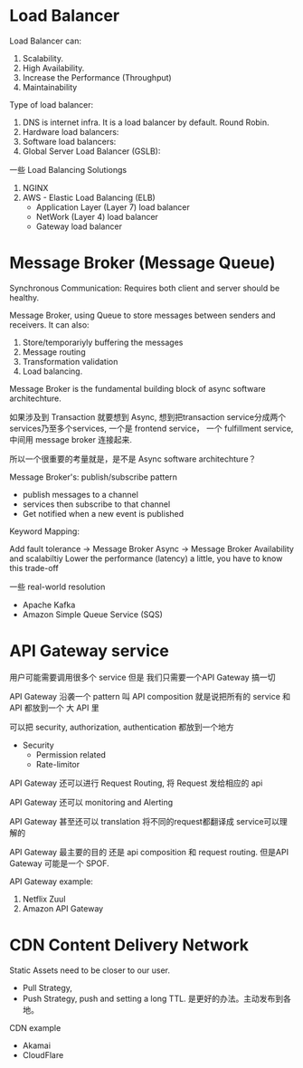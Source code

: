 # Load Balancer

Load Balancer can: 
1. Scalability.
2. High Availability.
3. Increase the Performance (Throughput)
4. Maintainability 


Type of load balancer:
1. DNS is internet infra. It is a load balancer by default. Round Robin.
2. Hardware load balancers:
3. Software load balancers:
4. Global Server Load Balancer (GSLB): 



一些 Load Balancing Solutiongs
1. NGINX 
2. AWS - Elastic Load Balancing (ELB)
    - Application Layer (Layer 7) load balancer
    - NetWork (Layer 4) load balancer
    - Gateway load balancer

# Message Broker (Message Queue)
Synchronous Communication: Requires both client and server should be healthy.

Message Broker, using Queue to store messages between senders and receivers.
It can also:
1. Store/temporariyly buffering the messages
2. Message routing
3. Transformation validation
4. Load balancing. 

Message Broker is the fundamental building block of async software architechture. 


如果涉及到 Transaction 就要想到 Async, 想到把transaction service分成两个 services乃至多个services, 一个是 frontend service， 一个 fulfillment service, 中间用 message broker 连接起来.

所以一个很重要的考量就是，是不是 Async software architechture？


Message Broker's: publish/subscribe pattern 
- publish messages to a channel
- services then subscribe to that channel
- Get notified when a new event is published


Keyword Mapping:

Add fault tolerance -> Message Broker
Async -> Message Broker
Availability and scalabiltiy
Lower the performance (latency) a little, you have to know this trade-off


一些 real-world resolution
- Apache Kafka
- Amazon Simple Queue Service (SQS)


# API Gateway service

用户可能需要调用很多个 service 但是 我们只需要一个API Gateway 搞一切

API Gateway 沿袭一个 pattern 叫 API composition 
就是说把所有的 service 和 API 都放到一个 大 API 里

可以把 security, authorization, authentication 都放到一个地方
- Security
    - Permission related
    - Rate-limitor

API Gateway 还可以进行 Request Routing, 将 Request 发给相应的 api

API Gateway 还可以 monitoring and Alerting

API Gateway 甚至还可以 translation 将不同的request都翻译成 service可以理解的



API Gateway 最主要的目的 还是 api composition 和 request routing. 
但是API Gateway 可能是一个 SPOF. 

API Gateway example:
1. Netflix Zuul
2. Amazon API Gateway


# CDN Content Delivery Network

Static Assets need to be closer to our user.

- Pull Strategy,
- Push Strategy, push and setting a long TTL. 是更好的办法。主动发布到各地。


CDN example

- Akamai
- CloudFlare